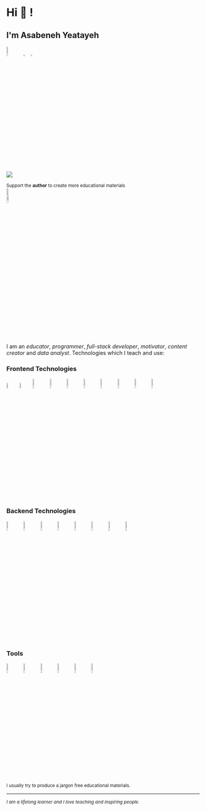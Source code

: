 # Hi 👋 !

## I'm Asabeneh Yeatayeh

<div>
<a href="https://www.linkedin.com/in/asabeneh" target="_blank"><img src='./images/linkedin.svg' alt='LinkedIn' width="8%"></a>
<a href="https://twitter.com/Asabeneh" target="_blank"><img src='./images/twitter.svg' alt='Twitter' width="3%" title='@Asabeneh'></a>
<a href="https://www.youtube.com/channel/UCM4xOopkYiPwJqyKsSqL9mw" target="_blank"><img src='./images/youtube.svg' alt='YouTube' width="3%"></a>

![](https://komarev.com/ghpvc/?username=asabeneh&color=green)

</div>

<div>
<small>Support the <strong>author</strong> to create more educational materials</small> <br />  
<a href = "https://www.paypal.me/asabeneh"><img src='./images/paypal_lg.png' alt='Paypal Logo' style="width:10%"/></a>
</div>

I am an _educator_, _programmer_, _full-stack developer_, _motivator_, _content creator_ and _data analyst_.
Technologies which I teach and use:

### Frontend Technologies

<div>
  <img src ="./images/html-5.svg" alt="HTML5 logo" width="6%" title='HTML5'/>
  <img src ="./images/css-3.svg" alt="CSS3 logo" width="6%" title='CSS3'/>
  <img src ="./images/bootstrap.svg" alt="Bootstrap logo" width="8%" title='Bootstrap'/>
  <img src ="./images/sass.svg" alt="Sass logo" width="8%" title='Sass'/>
  <img src ="./images/javascript.svg" alt="JavaScript logo" width="8%" title='JavaScript'/>
  <img src ="./images/es6.svg" alt="ES6 logo" width="8%" title='ES6'/>
  <img src ="./images/d3.svg" alt="D3 logo" width="8%" title='D3.js'/>
  <img src ="./images/react.svg" alt="react logo" width="8%" title='React'/>
  <img src ="./images/redux.svg" alt="redux logo" width="8%" title='Redux'/>
  <img src ="./images/gatsby.svg" alt="Gatsby logo" width="8%" title='Gatsby'/>
<div>

### Backend Technologies

<div>
  <img src ="./images/nodejs.svg" alt="Node logo" width="8%" title='Nodejs'/>
  <img src ="./images/express.svg" alt="express logo" width="8%" title='Express'/>
  <img src ="./images/mongodb.svg" alt="D3 logo" width="8%" title='MongoDB'/>
  <img src ="./images/mysql.svg" alt="mysql logo" width="8%" title='MYSQL'/>
  <img src ="./images/sqlite.svg" alt="sqlite logo" width="8%" title='sqlite'/>
  <img src ="./images/python.svg" alt="Python logo" width="8%" title='Python'/>
  <img src ="./images/flask.svg" alt="Flask logo" width="8%" title='Flask'/>
  <img src ="./images/django.svg" alt="Django logo" width="8%" title='Django'/>
</div>

### Tools

<div>
  <img src ="./images/figma.svg" alt="Figma logo" width="8%" title='Figma'/>
  <img src ="./images/visual-studio-code.svg" alt="VS Code logo" width="8%" title='Visual Studio Code'/>
  <img src ="./images/git.svg" alt="Git logo" width="8%" title='Git'/>
  <img src ="./images/eslint.svg" alt="ESLint logo" width="8%" title='ESLint'/>
  <img src ="./images/webpack.svg" alt="Webpack logo" width="8%" title='Webpack'/>
  <img src ="./images/nodemon.svg" alt="Nodemon logo" width="8%" title='Nodemon'/> 
</div>

<small>
 I usually try to produce a jargon free educational materials.
</small>



<!-- ## Tech Stacks

- MEEN Stack
- MERN Stack
- JAM Stack
- MRF Stack -->

---

<small> _I am a lifelong learner and I love teaching and inspiring people_. </small>

